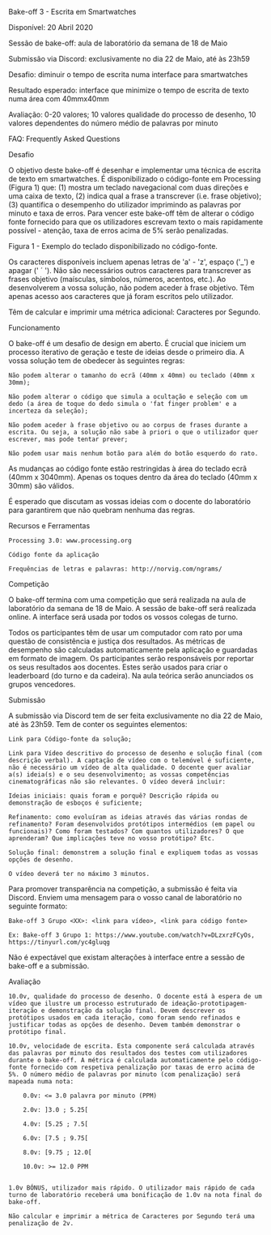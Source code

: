 Bake-off 3 - Escrita em Smartwatches

Disponível: 20 Abril 2020

Sessão de bake-off: aula de laboratório da semana de 18 de Maio

Submissão via Discord: exclusivamente no dia 22 de Maio, até às 23h59

Desafio: diminuir o tempo de escrita numa interface para smartwatches

Resultado esperado: interface que minimize o tempo de escrita de texto numa área com 40mmx40mm 

Avaliação: 0-20 valores; 10 valores qualidade do processo de desenho, 10 valores dependentes do número médio de palavras por minuto

FAQ: Frequently Asked Questions

Desafio

O objetivo deste bake-off é desenhar e implementar uma técnica de escrita de texto em smartwatches. É disponibilizado o código-fonte em Processing (Figura 1) que: (1) mostra um teclado navegacional com duas direções e uma caixa de texto, (2) indica qual a frase a transcrever (i.e. frase objetivo); (3) quantifica o desempenho do utilizador imprimindo as palavras por minuto e taxa de erros. Para vencer este bake-off têm de alterar o código fonte fornecido para que os utilizadores escrevam texto o mais rapidamente possível - atenção, taxa de erros acima de 5% serão penalizadas. 

Figura 1 - Exemplo do teclado disponibilizado no código-fonte.

Os caracteres disponíveis incluem apenas letras de 'a' - 'z', espaço ('_') e apagar (' ´ '). Não são necessários outros caracteres para transcrever as frases objetivo (maísculas, símbolos, números, acentos, etc.). Ao desenvolverem a vossa solução, não podem aceder à frase objetivo. Têm apenas acesso aos caracteres que já foram escritos pelo utilizador.

Têm de calcular e imprimir uma métrica adicional: Caracteres por Segundo.

Funcionamento

O bake-off é um desafio de design em aberto. É crucial que iniciem um processo iterativo de geração e teste de ideias desde o primeiro dia. A vossa solução tem de obedecer às seguintes regras:

    Não podem alterar o tamanho do ecrã (40mm x 40mm) ou teclado (40mm x 30mm);

    Não podem alterar o código que simula a ocultação e seleção com um dedo (a área de toque do dedo simula o 'fat finger problem' e a incerteza da seleção);

    Não podem aceder à frase objetivo ou ao corpus de frases durante a escrita. Ou seja, a solução não sabe à priori o que o utilizador quer escrever, mas pode tentar prever;

    Não podem usar mais nenhum botão para além do botão esquerdo do rato.


As mudanças ao código fonte estão restringidas à área do teclado ecrã (40mm x 3040mm). Apenas os toques dentro da área do teclado (40mm x 30mm) são válidos.

É esperado que discutam as vossas ideias com o docente do laboratório para garantirem que não quebram nenhuma das regras.

Recursos e Ferramentas

    Processing 3.0: www.processing.org

    Código fonte da aplicação

    Frequências de letras e palavras: http://norvig.com/ngrams/


Competição

O bake-off termina com uma competição que será realizada na aula de laboratório da semana de 18 de Maio. A sessão de bake-off será realizada online. A interface será usada por todos os vossos colegas de turno. 

Todos os participantes têm de usar um computador com rato  por uma questão de consistência e justiça dos resultados. As métricas de desempenho são calculadas automaticamente pela aplicação e guardadas em formato de imagem. Os participantes serão responsáveis por reportar os seus resultados aos docentes.  Estes serão usados para criar o leaderboard (do turno e da cadeira). Na aula teórica serão anunciados os grupos vencedores.

Submissão

A submissão via Discord tem de ser feita exclusivamente no dia 22 de Maio, até às 23h59. Tem de conter os seguintes elementos:

    Link para Código-fonte da solução;

    Link para Vídeo descritivo do processo de desenho e solução final (com descrição verbal). A captação de vídeo com o telemóvel é suficiente, não é necessário um vídeo de alta qualidade. O docente quer avaliar a(s) ideia(s) e o seu desenvolvimento; as vossas competências cinematográficas não são relevantes. O vídeo deverá incluir:

    Ideias iniciais: quais foram e porquê? Descrição rápida ou demonstração de esboços é suficiente;

    Refinamento: como evoluíram as ideias através das várias rondas de refinamento? Foram desenvolvidos protótipos intermédios (em papel ou funcionais)? Como foram testados? Com quantos utilizadores? O que aprenderam? Que implicações teve no vosso protótipo? Etc.

    Solução final: demonstrem a solução final e expliquem todas as vossas opções de desenho.

    O vídeo deverá ter no máximo 3 minutos.


Para promover transparência na competição, a submissão é feita via Discord. Enviem uma mensagem para o vosso canal de laboratório no seguinte formato:

    Bake-off 3 Grupo <XX>: <link para vídeo>, <link para código fonte>

    Ex: Bake-off 3 Grupo 1: https://www.youtube.com/watch?v=DLzxrzFCyOs, https://tinyurl.com/yc4gluqg


Não é expectável que existam alterações à interface entre a sessão de bake-off e a submissão.

Avaliação

    10.0v, qualidade do processo de desenho. O docente está à espera de um vídeo que ilustre um processo estruturado de ideação-prototipagem-iteração e demonstração da solução final. Devem descrever os protótipos usados em cada iteração, como foram sendo refinados e justificar todas as opções de desenho. Devem também demonstrar o protótipo final.

    10.0v, velocidade de escrita. Esta componente será calculada através das palavras por minuto dos resultados dos testes com utilizadores durante o bake-off. A métrica é calculada automaticamente pelo código-fonte fornecido com respetiva penalização por taxas de erro acima de 5%. O número médio de palavras por minuto (com penalização) será mapeada numa nota:

        0.0v: <= 3.0 palavra por minuto (PPM)

        2.0v: ]3.0 ; 5.25[

        4.0v: [5.25 ; 7.5[

        6.0v: [7.5 ; 9.75[ 

        8.0v: [9.75 ; 12.0[

        10.0v: >= 12.0 PPM


    1.0v BÓNUS, utilizador mais rápido. O utilizador mais rápido de cada turno de laboratório receberá uma bonificação de 1.0v na nota final do bake-off.

    Não calcular e imprimir a métrica de Caracteres por Segundo terá uma penalização de 2v.